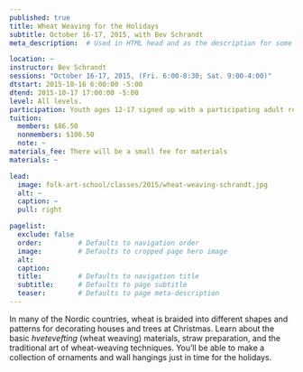 ```yaml
---
published: true
title: Wheat Weaving for the Holidays 
subtitle: October 16-17, 2015, with Bev Schrandt
meta_description:  # Used in HTML head and as the description for some search engines

location: ~
instructor: Bev Schrandt
sessions: "October 16-17, 2015, (Fri. 6:00-8:30; Sat. 9:00-4:00)"
dtstart: 2015-10-16 6:00:00 -5:00
dtend: 2015-10-17 17:00:00 -5:00
level: All levels.  
participation: Youth ages 12-17 signed up with a participating adult receive a 25% discount.
tuition:
  members: $86.50
  nonmembers: $106.50
  note: ~
materials_fee: There will be a small fee for materials
materials: ~

lead:
  image: folk-art-school/classes/2015/wheat-weaving-schrandt.jpg
  alt: ~
  caption: ~
  pull: right

pagelist:
  exclude: false
  order:         # Defaults to navigation order  
  image:         # Defaults to cropped page hero image
  alt:
  caption:
  title:         # Defaults to navigation title
  subtitle:      # Defaults to page subtitle
  teaser:        # Defaults to page meta-description 
---
```

In many of the Nordic countries, wheat is braided into different shapes and patterns for decorating houses and trees at Christmas. Learn about the basic _hvetevefting_ (wheat weaving) materials, straw preparation, and the traditional art of wheat-weaving techniques. You’ll be able to make a collection of ornaments and wall hangings just in time for the holidays. 
